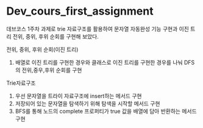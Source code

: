 # Dev_cours_first_assignment
데브코스 1주차 과제로
trie 자료구조를 활용하여 문자열 자동완성 기능 구현과
이진 트리 전위, 중위, 후위 순회를 구현해 보았다.

전위, 중위, 후위 순회(이진 트리)
1. 배열로 이진 트리를 구현한 경우와 클래스로 이진 트리를 구현한 경우를 나눠 DFS의 전위,중우,후위 순회를 구현


Trie자료구조
1. 우선 문자열을 트라이 자료구조에 insert하는 메서드 구현
2. 저장되어 있는 문자열을 탐색하기 위해 탐색을 시작할 메서드 구현
3. BFS를 통해 노드의 complete 프로퍼티가 true 값을 배열에 담아 반환하는 메서드 구현
